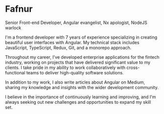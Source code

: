 # Fafnur

Senior Front-end Developer, Angular evangelist, Nx apologist, NodeJS warlock

I'm a frontend developer with 7 years of experience specializing in creating beautiful user interfaces with Angular. My technical stack
includes JavaScript, TypeScript, Redux, Git, and a monorepo approach.

Throughout my career, I've developed enterprise applications for the fintech industry, working on projects that have delivered significant
value to my clients. I take pride in my ability to work collaboratively with cross-functional teams to deliver high-quality software
solutions.

In addition to my work, I also write articles about Angular on Medium, sharing my knowledge and insights with the wider development
community.

I believe in the importance of continuously learning and improving, and I'm always seeking out new challenges and opportunities to expand
my skill set.
